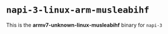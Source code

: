 # `napi-3-linux-arm-musleabihf`

This is the **armv7-unknown-linux-musleabihf** binary for `napi-3`
